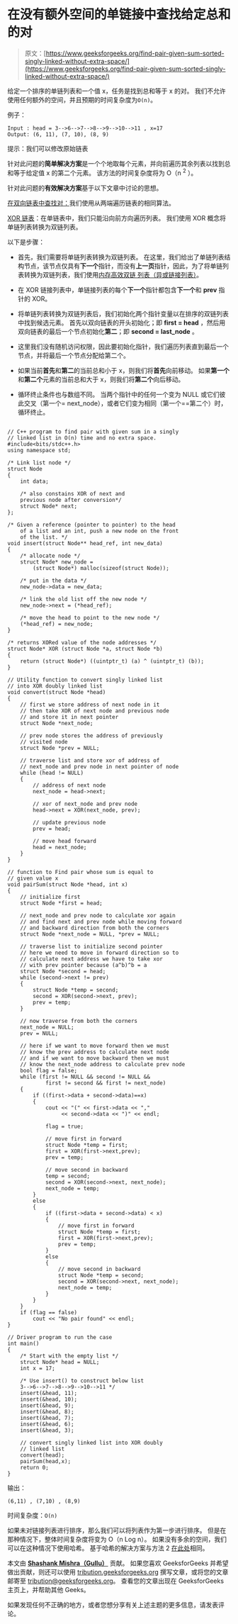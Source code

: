 # 在没有额外空间的单链接中查找给定总和的对

> 原文：[https://www.geeksforgeeks.org/find-pair-given-sum-sorted-singly-linked-without-extra-space/](https://www.geeksforgeeks.org/find-pair-given-sum-sorted-singly-linked-without-extra-space/)

给定一个排序的单链列表和一个值 x，任务是找到总和等于 x 的对。 我们不允许使用任何额外的空间，并且预期的时间复杂度为`O(n)`。

例子：

```
Input : head = 3-->6-->7-->8-->9-->10-->11 , x=17
Output: (6, 11), (7, 10), (8, 9)

```

提示：我们可以修改原始链表

针对此问题的**简单解决方案**是一个个地取每个元素，并向前遍历其余列表以找到总和等于给定值 x 的第二个元素。 该方法的时间复杂度将为 O（n <sup>2</sup> ）。

针对此问题的**有效解决方案**基于以下文章中讨论的思想。

[在双向链表中查找对：](https://www.geeksforgeeks.org/find-pairs-given-sum-doubly-linked-list/)我们使用从两端遍历链表的相同算法。

[XOR 链表](https://www.geeksforgeeks.org/xor-linked-list-a-memory-efficient-doubly-linked-list-set-2/)：在单链表中，我们只能沿向前方向遍历列表。 我们使用 XOR 概念将单链列表转换为双链列表。

以下是步骤：

*   首先，我们需要将单链列表转换为双链列表。 在这里，我们给出了单链列表结构节点，该节点仅具有**下一个**指针，而没有**上一页**指针，因此，为了将单链列表转换为双链列表，我们使用[内存高效双链 列表（异或链接列表）](https://www.geeksforgeeks.org/xor-linked-list-a-memory-efficient-doubly-linked-list-set-2/)。

*   在 XOR 链接列表中，单链接列表的每个**下一个**指针都包含**下一个**和 **prev** 指针的 XOR。

*   将单链列表转换为双链列表后，我们初始化两个指针变量以在排序的双链列表中找到候选元素。 首先以双向链表的开头初始化；即 **first = head** ，然后用双向链表的最后一个节点初始化**第二**；即 **second = last_node** 。

*   这里我们没有随机访问权限，因此要初始化指针，我们遍历列表直到最后一个节点，并将最后一个节点分配给第二个。

*   如果当前**首先**和**第二**的当前总和小于 x，则我们将**首先**向前移动。 如果**第一个**和**第二个**元素的当前总和大于 x，则我们将**第二个**向后移动。

*   循环终止条件也与数组不同。 当两个指针中的任何一个变为 NULL 或它们彼此交叉（第一个= next_node），或者它们变为相同（第一个==第二个）时，循环终止。

```

// C++ program to find pair with given sum in a singly 
// linked list in O(n) time and no extra space. 
#include<bits/stdc++.h> 
using namespace std; 

/* Link list node */
struct Node 
{ 
    int data; 

    /* also constains XOR of next and 
    previous node after conversion*/
    struct Node* next; 
}; 

/* Given a reference (pointer to pointer) to the head 
    of a list and an int, push a new node on the front 
    of the list. */
void insert(struct Node** head_ref, int new_data) 
{ 
    /* allocate node */
    struct Node* new_node = 
        (struct Node*) malloc(sizeof(struct Node)); 

    /* put in the data */
    new_node->data = new_data; 

    /* link the old list off the new node */
    new_node->next = (*head_ref); 

    /* move the head to point to the new node */
    (*head_ref) = new_node; 
} 

/* returns XORed value of the node addresses */
struct Node* XOR (struct Node *a, struct Node *b) 
{ 
    return (struct Node*) ((uintptr_t) (a) ^ (uintptr_t) (b)); 
} 

// Utility function to convert singly linked list 
// into XOR doubly linked list 
void convert(struct Node *head) 
{ 
    // first we store address of next node in it 
    // then take XOR of next node and previous node 
    // and store it in next pointer 
    struct Node *next_node; 

    // prev node stores the address of previously 
    // visited node 
    struct Node *prev = NULL; 

    // traverse list and store xor of address of 
    // next_node and prev node in next pointer of node 
    while (head != NULL) 
    { 
        // address of next node 
        next_node = head->next; 

        // xor of next_node and prev node 
        head->next = XOR(next_node, prev); 

        // update previous node 
        prev = head; 

        // move head forward 
        head = next_node; 
    } 
} 

// function to Find pair whose sum is equal to 
// given value x 
void pairSum(struct Node *head, int x) 
{ 
    // initialize first 
    struct Node *first = head; 

    // next_node and prev node to calculate xor again 
    // and find next and prev node while moving forward 
    // and backward direction from both the corners 
    struct Node *next_node = NULL, *prev = NULL; 

    // traverse list to initialize second pointer 
    // here we need to move in forward direction so to 
    // calculate next address we have to take xor 
    // with prev pointer because (a^b)^b = a 
    struct Node *second = head; 
    while (second->next != prev) 
    { 
        struct Node *temp = second; 
        second = XOR(second->next, prev); 
        prev = temp; 
    } 

    // now traverse from both the corners 
    next_node = NULL; 
    prev = NULL; 

    // here if we want to move forward then we must 
    // know the prev address to calculate next node 
    // and if we want to move backward then we must 
    // know the next_node address to calculate prev node 
    bool flag = false; 
    while (first != NULL && second != NULL && 
            first != second && first != next_node) 
    { 
        if ((first->data + second->data)==x) 
        { 
            cout << "(" << first->data << ","
                 << second->data << ")" << endl; 

            flag = true; 

            // move first in forward 
            struct Node *temp = first; 
            first = XOR(first->next,prev); 
            prev = temp; 

            // move second in backward 
            temp = second; 
            second = XOR(second->next, next_node); 
            next_node = temp; 
        } 
        else
        { 
            if ((first->data + second->data) < x) 
            { 
                // move first in forward 
                struct Node *temp = first; 
                first = XOR(first->next,prev); 
                prev = temp; 
            } 
            else
            { 
                // move second in backward 
                struct Node *temp = second; 
                second = XOR(second->next, next_node); 
                next_node = temp; 
            } 
        } 
    } 
    if (flag == false) 
        cout << "No pair found" << endl; 
} 

// Driver program to run the case 
int main() 
{ 
    /* Start with the empty list */
    struct Node* head = NULL; 
    int x = 17; 

    /* Use insert() to construct below list 
    3-->6-->7-->8-->9-->10-->11 */
    insert(&head, 11); 
    insert(&head, 10); 
    insert(&head, 9); 
    insert(&head, 8); 
    insert(&head, 7); 
    insert(&head, 6); 
    insert(&head, 3); 

    // convert singly linked list into XOR doubly 
    // linked list 
    convert(head); 
    pairSum(head,x); 
    return 0; 
} 

```

输出：

```
(6,11) , (7,10) , (8,9)

```

时间复杂度：`O(n)`

如果未对链接列表进行排序，那么我们可以将列表作为第一步进行排序。 但是在那种情况下，整体时间复杂度将变为 O（n Log n）。 如果没有多余的空间，我们可以在这种情况下使用哈希。 基于哈希的解决方案与方法 2 [在此处](https://www.geeksforgeeks.org/write-a-c-program-that-given-a-set-a-of-n-numbers-and-another-number-x-determines-whether-or-not-there-exist-two-elements-in-s-whose-sum-is-exactly-x/)相同。

本文由 [**Shashank Mishra（Gullu）**](https://www.facebook.com/shashank.mishra.92167) 贡献。 如果您喜欢 GeeksforGeeks 并希望做出贡献，则还可以使用 [tribution.geeksforgeeks.org](http://www.contribute.geeksforgeeks.org) 撰写文章，或将您的文章邮寄至 tribution@geeksforgeeks.org。 查看您的文章出现在 GeeksforGeeks 主页上，并帮助其他 Geeks。

如果发现任何不正确的地方，或者您想分享有关上述主题的更多信息，请发表评论。

